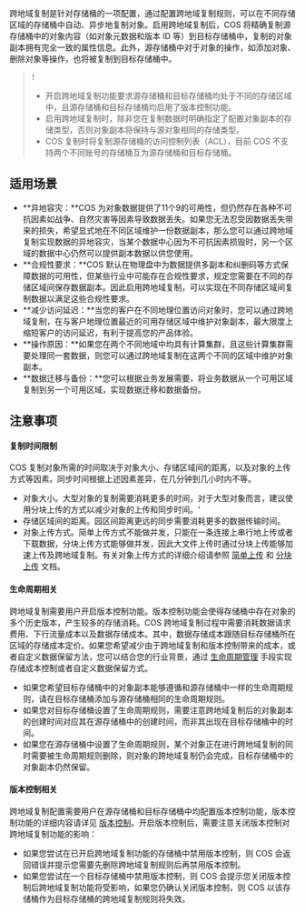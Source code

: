 跨地域复制是针对存储桶的一项配置，通过配置跨地域复制规则，可以在不同存储区域的存储桶中自动、异步地复制对象。启用跨地域复制后，COS 将精确复制源存储桶中的对象内容（如对象元数据和版本 ID 等）到目标存储桶中，复制的对象副本拥有完全一致的属性信息。此外，源存储桶中对于对象的操作，如添加对象、删除对象等操作，也将被复制到目标存储桶中。

>!
>- 开启跨地域复制功能要求源存储桶和目标存储桶均处于不同的存储区域中，且源存储桶和目标存储桶均启用了版本控制功能。
>- 启用跨地域复制时，除非您在复制数据时明确指定了配置对象副本的存储类型，否则对象副本将保持与源对象相同的存储类型。
>- COS 复制时将复制源存储桶的访问控制列表（ACL），目前 COS 不支持两个不同账号的存储桶互为源存储桶和目标存储桶。

## 适用场景

- **异地容灾：**COS 为对象数据提供了11个9的可用性，但仍然存在各种不可抗因素如战争、自然灾害等因素导致数据丢失。如果您无法忍受因数据丢失带来的损失，希望显式地在不同区域维护一份数据副本，那么您可以通过跨地域复制实现数据的异地容灾，当某个数据中心因为不可抗因素损毁时，另一个区域的数据中心仍然可以提供副本数据以供您使用。 
- **合规性要求：**COS 默认在物理盘中为数据提供多副本和纠删码等方式保障数据的可用性，但某些行业中可能存在合规性要求，规定您需要在不同的存储区域间保存数据副本。因此启用跨地域复制，可以实现在不同存储区域间复制数据以满足这些合规性要求。
- **减少访问延迟：**当您的客户在不同地理位置访问对象时，您可以通过跨地域复制，在与客户地理位置最近的可用存储区域中维护对象副本，最大限度上缩短客户的访问延迟，有利于提高您的产品体验。
- **操作原因：**如果您在两个不同地域中均具有计算集群，且这些计算集群需要处理同一套数据，则您可以通过跨地域复制在这两个不同的区域中维护对象副本。
- **数据迁移与备份：**您可以根据业务发展需要，将业务数据从一个可用区域复制到另一个可用区域，实现数据迁移和数据备份。

## 注意事项
#### 复制时间限制
COS 复制对象所需的时间取决于对象大小、存储区域间的距离，以及对象的上传方式等因素。同步时间根据上述因素差异，在几分钟到几小时内不等。
- 对象大小。大型对象的复制需要消耗更多的时间，对于大型对象而言，建议使用分块上传的方式以减少对象的上传和同步时间。‘
- 存储区域间的距离。园区间距离更远的同步需要消耗更多的数据传输时间。
- 对象上传方式。简单上传方式不能做并发，只能在一条连接上串行地上传或者下载数据，分块上传方式能够做并发，因此大文件上传时通过分块上传能够加速上传及跨地域复制。有关对象上传方式的详细介绍请参照 [简单上传](https://cloud.tencent.com/document/product/436/14113) 和 [分块上传](https://cloud.tencent.com/document/product/436/14112) 文档。

#### 生命周期相关
跨地域复制需要用户开启版本控制功能。版本控制功能会使得存储桶中存在对象的多个历史版本，产生较多的存储消耗。COS 跨地域复制过程中需要消耗数据请求费用、下行流量成本以及数据存储成本。其中，数据存储成本跟随目标存储桶所在区域的存储成本定价。如果您希望减少由于跨地域复制和版本控制带来的成本，或者自定义数据保留方法，您可以结合您的行业背景，通过 [生命周期管理](https://cloud.tencent.com/document/product/436/17028) 手段实现存储成本控制或者自定义数据保留方式。
- 如果您希望目标存储桶中的对象副本能够遵循和源存储桶中一样的生命周期规则，请在目标存储桶添加与源存储桶相同的生命周期规则。
- 如果您对目标存储桶设置了生命周期规则，需要注意跨地域复制后的对象副本的创建时间对应其在源存储桶中的创建时间，而非其出现在目标存储桶中的时间。
- 如果您在源存储桶中设置了生命周期规则，某个对象正在进行跨地域复制的同时需要被生命周期规则删除，则对象的跨地域复制仍会完成，目标存储桶中的对象副本仍然保留。

#### 版本控制相关
跨地域复制配置需要用户在源存储桶和目标存储桶中均配置版本控制功能，版本控制功能的详细内容请详见 [版本控制](/document/product/436/19883)。开启版本控制后，需要注意关闭版本控制对跨地域复制功能的影响：
- 如果您尝试在已开启跨地域复制功能的存储桶中禁用版本控制，则 COS 会返回错误并提示您需要先删除跨地域复制规则后再禁用版本控制。
- 如果您尝试在一个目标存储桶中禁用版本控制，则 COS 会提示您关闭版本控制后跨地域复制功能将受影响，如果您仍确认关闭版本控制，则 COS 以该存储桶作为目标存储桶的跨地域复制规则将失效。
